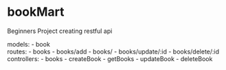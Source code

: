 # bookMart
Beginners Project creating restful api

models:
    - book <br/>
routes:
    - books
      - books/add
      - books/
      - books/update/:id
      - books/delete/:id
controllers:
    - books
     - createBook
     - getBooks
     - updateBook
     - deleteBook
